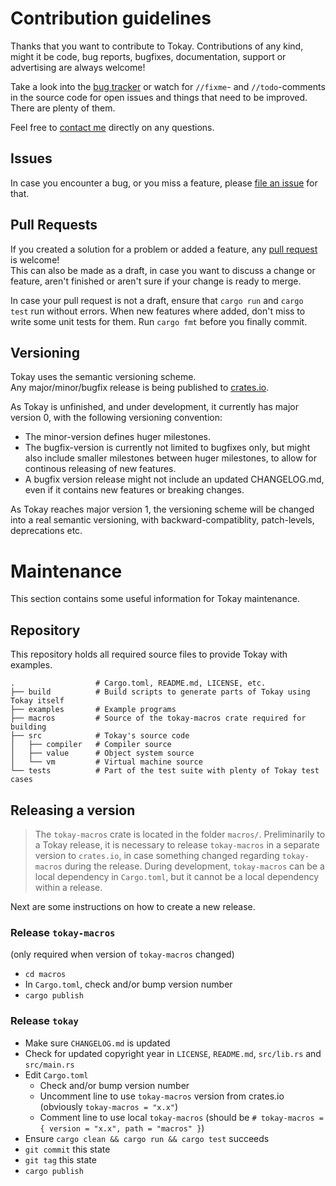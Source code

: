 # Contribution guidelines

Thanks that you want to contribute to Tokay. Contributions of any kind, might it be code, bug reports, bugfixes, documentation, support or advertising are always welcome!

Take a look into the [bug tracker](https://github.com/tokay-lang/tokay/issues) or watch for `//fixme`- and `//todo`-comments in the source code for open issues and things that need to be improved. There are plenty of them.

Feel free to [contact me](https://phorward.info) directly on any questions.

## Issues

In case you encounter a bug, or you miss a feature, please [file an issue](https://github.com/tokay-lang/tokay/issues/new) for that.

## Pull Requests

If you created a solution for a problem or added a feature, any [pull request](https://github.com/tokay-lang/tokay/compare) is welcome!<br>
This can also be made as a draft, in case you want to discuss a change or feature, aren't finished or aren't sure if your change is ready to merge.

In case your pull request is not a draft, ensure that `cargo run` and `cargo test` run without errors. When new features where added, don't miss to write some unit tests for them. Run `cargo fmt` before you finally commit.

## Versioning

Tokay uses the semantic versioning scheme.<br>
Any major/minor/bugfix release is being published to [crates.io](https://crates.io).

As Tokay is unfinished, and under development, it currently has major version 0, with the following versioning convention:

- The minor-version defines huger milestones.
- The bugfix-version is currently not limited to bugfixes only, but might also include smaller milestones between huger milestones, to allow for continous releasing of new features.
- A bugfix version release might not include an updated CHANGELOG.md, even if it contains new features or breaking changes.

As Tokay reaches major version 1, the versioning scheme will be changed into a real semantic versioning, with backward-compatiblity, patch-levels, deprecations etc.

# Maintenance

This section contains some useful information for Tokay maintenance.

## Repository

This repository holds all required source files to provide Tokay with examples.

```
.                  # Cargo.toml, README.md, LICENSE, etc.
├── build          # Build scripts to generate parts of Tokay using Tokay itself
├── examples       # Example programs
├── macros         # Source of the tokay-macros crate required for building
├── src            # Tokay's source code
│   ├── compiler   # Compiler source
│   ├── value      # Object system source
│   └── vm         # Virtual machine source
└── tests          # Part of the test suite with plenty of Tokay test cases
```

## Releasing a version

> The `tokay-macros` crate is located in the folder `macros/`. Preliminarily to a Tokay release, it is necessary to release `tokay-macros` in a separate version to `crates.io`, in case something changed regarding `tokay-macros` during the release. During development, `tokay-macros` can be a local dependency in `Cargo.toml`, but it cannot be a local dependency within a release.

Next are some instructions on how to create a new release.

### Release `tokay-macros`

(only required when version of `tokay-macros` changed)

- `cd macros`
- In `Cargo.toml`, check and/or bump version number
- `cargo publish`

### Release `tokay`

- Make sure `CHANGELOG.md` is updated
- Check for updated copyright year in `LICENSE`, `README.md`, `src/lib.rs` and `src/main.rs`
- Edit `Cargo.toml`
  - Check and/or bump version number
  - Uncomment line to use `tokay-macros` version from crates.io (obviously `tokay-macros = "x.x"`)
  - Comment line to use local `tokay-macros` (should be `# tokay-macros = { version = "x.x", path = "macros" }`)
- Ensure `cargo clean && cargo run && cargo test` succeeds
- `git commit` this state
- `git tag` this state
- `cargo publish`
